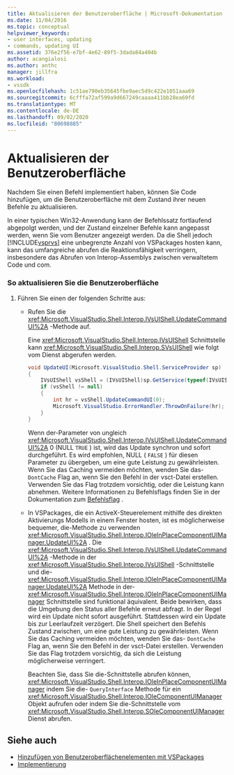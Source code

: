 ```yaml
---
title: Aktualisieren der Benutzeroberfläche | Microsoft-Dokumentation
ms.date: 11/04/2016
ms.topic: conceptual
helpviewer_keywords:
- user interfaces, updating
- commands, updating UI
ms.assetid: 376e2f56-e7bf-4e62-89f5-3dada84a404b
author: acangialosi
ms.author: anthc
manager: jillfra
ms.workload:
- vssdk
ms.openlocfilehash: 1c51ae790eb35645fbe9aec5d9c422e1051aaa69
ms.sourcegitcommit: 6cfffa72af599a9d667249caaaa411bb28ea69fd
ms.translationtype: MT
ms.contentlocale: de-DE
ms.lasthandoff: 09/02/2020
ms.locfileid: "80698885"
---
```

# <a name="updating-the-user-interface"></a>Aktualisieren der Benutzeroberfläche
Nachdem Sie einen Befehl implementiert haben, können Sie Code hinzufügen, um die Benutzeroberfläche mit dem Zustand ihrer neuen Befehle zu aktualisieren.

 In einer typischen Win32-Anwendung kann der Befehlssatz fortlaufend abgepolgt werden, und der Zustand einzelner Befehle kann angepasst werden, wenn Sie vom Benutzer angezeigt werden. Da die Shell jedoch [!INCLUDE[vsprvs](../code-quality/includes/vsprvs_md.md)] eine unbegrenzte Anzahl von VSPackages hosten kann, kann das umfangreiche abrufen die Reaktionsfähigkeit verringern, insbesondere das Abrufen von Interop-Assemblys zwischen verwaltetem Code und com.

### <a name="to-update-the-ui"></a>So aktualisieren Sie die Benutzeroberfläche

1. Führen Sie einen der folgenden Schritte aus:

    - Rufen Sie die <xref:Microsoft.VisualStudio.Shell.Interop.IVsUIShell.UpdateCommandUI%2A> -Methode auf.

         Eine <xref:Microsoft.VisualStudio.Shell.Interop.IVsUIShell> Schnittstelle kann <xref:Microsoft.VisualStudio.Shell.Interop.SVsUIShell> wie folgt vom Dienst abgerufen werden.

        ```csharp
        void UpdateUI(Microsoft.VisualStudio.Shell.ServiceProvider sp)
        {
            IVsUIShell vsShell = (IVsUIShell)sp.GetService(typeof(IVsUIShell));
            if (vsShell != null)
            {
                int hr = vsShell.UpdateCommandUI(0);
                Microsoft.VisualStudio.ErrorHandler.ThrowOnFailure(hr);
            }
        }

        ```

         Wenn der-Parameter von ungleich <xref:Microsoft.VisualStudio.Shell.Interop.IVsUIShell.UpdateCommandUI%2A> 0 (NULL `TRUE` ) ist, wird das Update synchron und sofort durchgeführt. Es wird empfohlen, NULL ( `FALSE` ) für diesen Parameter zu übergeben, um eine gute Leistung zu gewährleisten. Wenn Sie das Caching vermeiden möchten, wenden Sie das- `DontCache` Flag an, wenn Sie den Befehl in der vsct-Datei erstellen. Verwenden Sie das Flag trotzdem vorsichtig, oder die Leistung kann abnehmen. Weitere Informationen zu Befehlsflags finden Sie in der Dokumentation zum [Befehlsflag](../extensibility/command-flag-element.md) .

    - In VSPackages, die ein ActiveX-Steuerelement mithilfe des direkten Aktivierungs Modells in einem Fenster hosten, ist es möglicherweise bequemer, die-Methode zu verwenden <xref:Microsoft.VisualStudio.Shell.Interop.IOleInPlaceComponentUIManager.UpdateUI%2A> . Die <xref:Microsoft.VisualStudio.Shell.Interop.IVsUIShell.UpdateCommandUI%2A> -Methode in der <xref:Microsoft.VisualStudio.Shell.Interop.IVsUIShell> -Schnittstelle und die- <xref:Microsoft.VisualStudio.Shell.Interop.IOleInPlaceComponentUIManager.UpdateUI%2A> Methode in der- <xref:Microsoft.VisualStudio.Shell.Interop.IOleInPlaceComponentUIManager> Schnittstelle sind funktional äquivalent. Beide bewirken, dass die Umgebung den Status aller Befehle erneut abfragt. In der Regel wird ein Update nicht sofort ausgeführt. Stattdessen wird ein Update bis zur Leerlaufzeit verzögert. Die Shell speichert den Befehls Zustand zwischen, um eine gute Leistung zu gewährleisten. Wenn Sie das Caching vermeiden möchten, wenden Sie das- `DontCache` Flag an, wenn Sie den Befehl in der vsct-Datei erstellen. Verwenden Sie das Flag trotzdem vorsichtig, da sich die Leistung möglicherweise verringert.

         Beachten Sie, dass Sie die-Schnittstelle abrufen können, <xref:Microsoft.VisualStudio.Shell.Interop.IOleInPlaceComponentUIManager> indem Sie die- `QueryInterface` Methode für ein <xref:Microsoft.VisualStudio.Shell.Interop.IOleComponentUIManager> Objekt aufrufen oder indem Sie die-Schnittstelle vom <xref:Microsoft.VisualStudio.Shell.Interop.SOleComponentUIManager> Dienst abrufen.

## <a name="see-also"></a>Siehe auch
- [Hinzufügen von Benutzeroberflächenelementen mit VSPackages](../extensibility/internals/how-vspackages-add-user-interface-elements.md)
- [Implementierung](../extensibility/internals/command-implementation.md)

